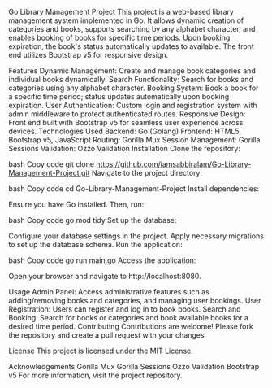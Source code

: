 Go Library Management Project
This project is a web-based library management system implemented in Go. It allows dynamic creation of categories and books, supports searching by any alphabet character, and enables booking of books for specific time periods. Upon booking expiration, the book's status automatically updates to available. The front end utilizes Bootstrap v5 for responsive design.

Features
Dynamic Management: Create and manage book categories and individual books dynamically.
Search Functionality: Search for books and categories using any alphabet character.
Booking System: Book a book for a specific time period; status updates automatically upon booking expiration.
User Authentication: Custom login and registration system with admin middleware to protect authenticated routes.
Responsive Design: Front end built with Bootstrap v5 for seamless user experience across devices.
Technologies Used
Backend: Go (Golang)
Frontend: HTML5, Bootstrap v5, JavaScript
Routing: Gorilla Mux
Session Management: Gorilla Sessions
Validation: Ozzo Validation
Installation
Clone the repository:

bash
Copy code
git clone https://github.com/iamsabbiralam/Go-Library-Management-Project.git
Navigate to the project directory:

bash
Copy code
cd Go-Library-Management-Project
Install dependencies:

Ensure you have Go installed. Then, run:

bash
Copy code
go mod tidy
Set up the database:

Configure your database settings in the project.
Apply necessary migrations to set up the database schema.
Run the application:

bash
Copy code
go run main.go
Access the application:

Open your browser and navigate to http://localhost:8080.

Usage
Admin Panel: Access administrative features such as adding/removing books and categories, and managing user bookings.
User Registration: Users can register and log in to book books.
Search and Booking: Search for books or categories and book available books for a desired time period.
Contributing
Contributions are welcome! Please fork the repository and create a pull request with your changes.

License
This project is licensed under the MIT License.

Acknowledgements
Gorilla Mux
Gorilla Sessions
Ozzo Validation
Bootstrap v5
For more information, visit the project repository.
